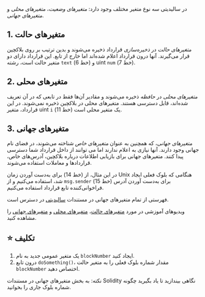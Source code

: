در سالیدیتی سه نوع متغیر مختلف وجود دارد: _متغیرهای وضعیت_، _متغیرهای محلی_ و _متغیرهای جهانی_.

## 1. متغیرهای حالت

_متغیرهای حالت_ در _ذخیره‌سازی_ قرارداد ذخیره می‌شوند و بدین ترتیب بر روی بلاکچین قرار می‌گیرند. آنها درون قرارداد اعلام شده‌اند اما خارج از تابع.
این قرارداد دارای دو متغیر حالت است، رشته `text` (خط 6) و uint `num` (خط 7).

## 2. متغیرهای محلی

_متغیرهای محلی_ در _حافظه_ ذخیره می‌شوند و مقادیر آن‌ها فقط در تابعی که در آن تعریف شده‌اند، قابل دسترسی هستند. متغیرهای محلی در بلاکچین ذخیره نمی‌شوند.
در این قرارداد، متغیر uint `i` (خط 11) یک متغیر محلی است.

## 3. متغیرهای جهانی

_متغیرهای جهانی_، که همچنین به عنوان _متغیرهای خاص_ شناخته می‌شوند، در فضای نام جهانی وجود دارند. آنها نیازی به اعلام ندارند اما می توانند از داخل قرارداد شما دسترسی پیدا کنند.
متغیرهای جهانی برای بازیابی اطلاعات درباره بلاکچین، آدرس‌های خاص، قراردادها و معاملات استفاده می‌شوند.

در این مثال، از (خط 14) برای به‌دست آوردن زمان Unix هنگامی که بلوک فعلی ایجاد شد، استفاده می‌کنیم و از `msg.sender` (خط 15) برای به‌دست آوردن آدرس فراخوانی‌کننده تابع قرارداد استفاده می‌کنیم.

فهرستی از تمام متغیرهای جهانی در مستندات <a href="https://docs.soliditylang.org/en/latest/cheatsheet.html?highlight=Variables#global-variables" target="_blank">سالیدیتی</a> در دسترس است.

ویدیوهای آموزشی در مورد <a href="https://www.youtube.com/watch?v=hl692-xJPUQ" target="_blank">متغیرهای حالت</a>، <a href="https://www.youtube.com/watch?v=5Gxzwn0SQDU" target="_blank">متغیرهای محلی</a> و <a href="https://www.youtube.com/watch?v=ryA86ZiSD-w" target="_blank">متغیرهای جهانی</a> را مشاهده کنید.

## ⭐️ تکلیف

1. یک متغیر عمومی جدید به نام `blockNumber` ایجاد کنید.
2. درون تابع `doSomething()`، مقدار شماره بلوک فعلی را به متغیر حالت `blockNumber` اختصاص دهید.

نکته: به بخش متغیرهای جهانی در مستندات Solidity نگاهی بیندازید تا یاد بگیرید چگونه شماره بلوک جاری را بخوانید.
